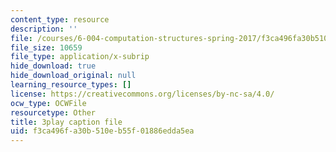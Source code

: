```yaml
---
content_type: resource
description: ''
file: /courses/6-004-computation-structures-spring-2017/f3ca496fa30b510eb55f01886edda5ea_wP-ODG_e1i0.vtt
file_size: 10659
file_type: application/x-subrip
hide_download: true
hide_download_original: null
learning_resource_types: []
license: https://creativecommons.org/licenses/by-nc-sa/4.0/
ocw_type: OCWFile
resourcetype: Other
title: 3play caption file
uid: f3ca496f-a30b-510e-b55f-01886edda5ea
---
```

